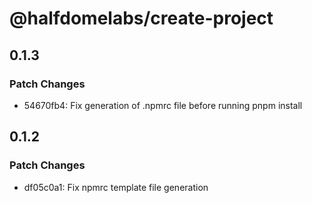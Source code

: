 # @halfdomelabs/create-project

## 0.1.3

### Patch Changes

- 54670fb4: Fix generation of .npmrc file before running pnpm install

## 0.1.2

### Patch Changes

- df05c0a1: Fix npmrc template file generation
